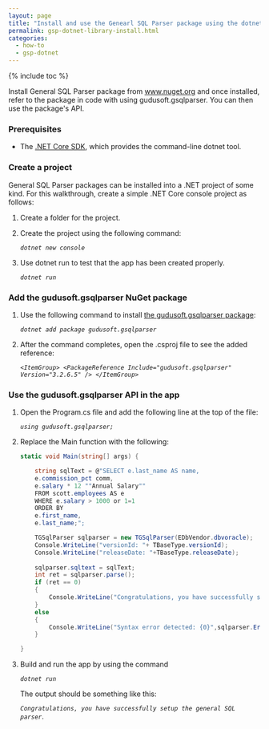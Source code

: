 ```yaml
---
layout: page
title: "Install and use the Genearl SQL Parser package using the dotnet CLI"
permalink: gsp-dotnet-library-install.html
categories:
  - how-to
  - gsp-dotnet
---
```


{% include toc %}

Install General SQL Parser package from www.nuget.org and once installed, refer to the package in code with using gudusoft.gsqlparser. You can then use the package's API.

### Prerequisites

- The [.NET Core SDK](https://www.microsoft.com/net/download/), which provides the command-line dotnet tool.

### Create a project

General SQL Parser packages can be installed into a .NET project of some kind. For this walkthrough, create a simple .NET Core console project as follows:

1. Create a folder for the project.
2. Create the project using the following command:

   _`dotnet new console`_
   
3. Use dotnet run to test that the app has been created properly.

   _`dotnet run`_


### Add the gudusoft.gsqlparser NuGet package

1. Use the following command to install [the gudusoft.gsqlparser package](https://www.nuget.org/packages/gudusoft.gsqlparser/): 

   _`dotnet add package gudusoft.gsqlparser`_
 
2. After the command completes, open the .csproj file to see the added reference:

   _`<ItemGroup> <PackageReference Include="gudusoft.gsqlparser" Version="3.2.6.5" /> </ItemGroup>`_
   
### Use the gudusoft.gsqlparser API in the app

1. Open the Program.cs file and add the following line at the top of the file:

   _`using gudusoft.gsqlparser;`_
   
2. Replace the Main function with the following:

	``` csharp
	static void Main(string[] args) {

		string sqlText = @"SELECT e.last_name AS name,
		e.commission_pct comm,
		e.salary * 12 ""Annual Salary""
		FROM scott.employees AS e
		WHERE e.salary > 1000 or 1=1
		ORDER BY
		e.first_name,
		e.last_name;";

		TGSqlParser sqlparser = new TGSqlParser(EDbVendor.dbvoracle);
		Console.WriteLine("versionId: "+ TBaseType.versionId);
		Console.WriteLine("releaseDate: "+TBaseType.releaseDate);
		 
		sqlparser.sqltext = sqlText;
		int ret = sqlparser.parse();
		if (ret == 0)
		{
			Console.WriteLine("Congratulations, you have successfully setup the general SQL parser.");
		}
		else
		{
			Console.WriteLine("Syntax error detected: {0}",sqlparser.Errormessage);
		}

	}
	```

3. Build and run the app by using the command

   _`dotnet run`_
   
   The output should be something like this:
   
   _`Congratulations, you have successfully setup the general SQL parser`_.
